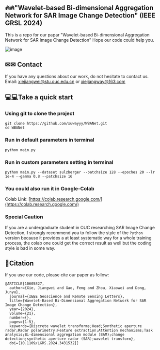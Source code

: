 ##  🔥🔥"Wavelet-based Bi-dimensional Aggregation Network for SAR Image Change Detection" (IEEE GRSL 2024)
This is a repo for our papar "Wavelet-based Bi-dimensional Aggregation Network for SAR Image Change Detection"
Hope our code could help you. 

![image](https://github.com/user-attachments/assets/a3daf804-9b2e-43a8-960a-b99ffeb23f73)


## ✉✉ Contact
If you have any questions about our work, do not hesitate to contact us.
Email: [xiejiangwei@stu.ouc.edu.cn](xiejiangwei@stu.ouc.edu.cn) or [xiejiangway@163.com](xiejiangway@163.com)


## 💻💻Take a quick start
### Using git to clone the project
```
git clone https://github.com/xuwayyy/WBANet.git
cd WBANet
```

### Run in default parameters in terminal
```
python main.py
```

### Run in custom parameters setting in terminal
```
python main.py --dataset sulzberger --batchsize 128 --epoches 20 --lr 1e-4 --gamma 0.8 --patchsize 16
```

### You could also run it in Google-Colab
Colab Link: [https://colab.research.google.com/](https://colab.research.google.com/)
### Special Caution
If you are a undergraduate student in OUC researching SAR Image Change Detection, I strongly recommend you to follow the style of the ```Python``` version because it provides a at least systematic way for a whole training process, the colab one could get the correct result as well but the coding style is bad in some way. 

## 📜Citation
If you use our code, please cite our paper as follow:
```
@ARTICLE{10605827,
  author={Xie, Jiangwei and Gao, Feng and Zhou, Xiaowei and Dong, Junyu},
  journal={IEEE Geoscience and Remote Sensing Letters}, 
  title={Wavelet-Based Bi-Dimensional Aggregation Network for SAR Image Change Detection}, 
  year={2024},
  volume={21},
  number={},
  pages={1-5},
  keywords={Discrete wavelet transforms;Head;Synthetic aperture radar;Radar polarimetry;Feature extraction;Attention mechanisms;Task analysis;Bi-dimensional aggregation module (BAM);change detection;synthetic aperture radar (SAR);wavelet transform},
  doi={10.1109/LGRS.2024.3431532}}


```
